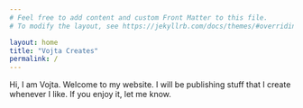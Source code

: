 ```yaml
---
# Feel free to add content and custom Front Matter to this file.
# To modify the layout, see https://jekyllrb.com/docs/themes/#overriding-theme-defaults

layout: home
title: "Vojta Creates"
permalink: /
---
```


Hi, I am Vojta. Welcome to my website. I will be publishing stuff that I create whenever I like. If you enjoy it, let me know. 
